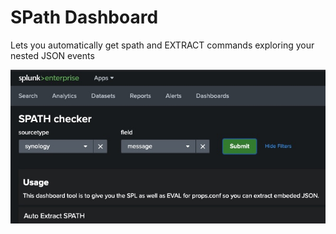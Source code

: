 # SPath Dashboard 

Lets you automatically get spath and EXTRACT commands exploring your nested JSON events

![Dashboard Screenshot](screenshot_spath_dashboard.jpg)
